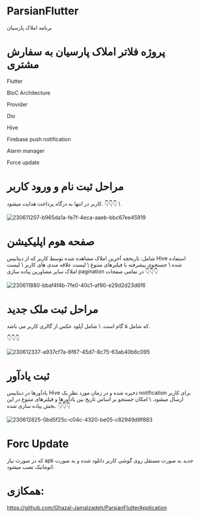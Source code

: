 # ParsianFlutter
برنامه املاک پارسیان
# پروژه فلاتر املاک پارسیان به سفارش مشتری
Flutter

BloC Architecture

Provider

Dio

Hive

Firebase push notification

Alarm manager

Force update


# مراحل ثبت نام و ورود کاربر
کاربر در انتها به درگاه پرداخت هدایت میشود. 
👇👇👇 \

![230611207-b965da1a-fe7f-4eca-aaeb-bbc67ee45919](https://github.com/OkaykOrhmn/ParsianFlutter/assets/106100553/e3e61a97-b5e6-4643-adf5-7f0001ebc421)



# صفحه هوم اپلیکیشن
شامل:
تاریخچه آخرین املاک مشاهده شده توسط کاربر که از دیتابیس Hive استفاده شده \ جستجوی پیشرفته با فیلترهای متنوع \ لیست علاقه مندی های کاربر \ لیست املاک سایر مشاورین
پیاده سازی pagination در تمامی صفحات 
 👇👇👇 
 
![230611880-bbaf4f4b-7fe0-40c1-af90-e29d2d23d6f6](https://github.com/OkaykOrhmn/ParsianFlutter/assets/106100553/d96e8e04-a241-4aab-8c18-b215e18dc3ed)


 # مراحل ثبت ملک جدید
 که شامل ۵ گام است. \ شامل آپلود عکس از گالری کاربر می باشد.

👇👇👇

![230612337-a937cf7a-6f87-45d7-8c75-63ab40b6c095](https://github.com/OkaykOrhmn/ParsianFlutter/assets/106100553/4a311dbe-a6a0-4b9b-9de4-fd028d212b2c)


# ثبت یادآور
یادآورها در دیتابیس Hive ذخیره شده و در زمان مورد نظر یک notification برای کاربر ارسال میشود. \ امکان جستجو بر اساس تاریخ بین یادآورها و فیلترهای متنوع در این بخش پیاده سازی شده.
👇👇👇

![230612825-0bd5f25c-c04c-4320-be05-c82949d9f883](https://github.com/OkaykOrhmn/ParsianFlutter/assets/106100553/6c19ff92-1d58-4596-a99a-f9e4c1299763)


# Forc Update
که در صورت نیاز apk جدید به صورت مستقل روی گوشی کاربر دانلود شده و به صورت اتوماتیک نصب میشود.

# همکازی:
https://github.com/Ghazal-Jamalzadeh/ParsianFlutterApplication


